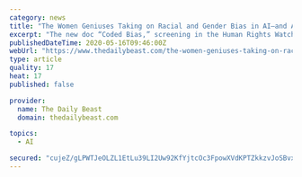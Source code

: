 ```yaml
---
category: news
title: "The Women Geniuses Taking on Racial and Gender Bias in AI—and Amazon"
excerpt: "The new doc “Coded Bias,” screening in the Human Rights Watch Film Festival, captures the women exposing how artificial intelligence software is mostly by and for white men."
publishedDateTime: 2020-05-16T09:46:00Z
webUrl: "https://www.thedailybeast.com/the-women-geniuses-taking-on-racial-and-gender-bias-in-artificial-intelligence-and-amazon"
type: article
quality: 17
heat: 17
published: false

provider:
  name: The Daily Beast
  domain: thedailybeast.com

topics:
  - AI

secured: "cujeZ/gLPWTJeOLZL1EtLu39LI2Uw92KfYjtcOc3FpowXVdKPTZkkzvJoSBvxKh6NIC0f7Ym43jJfOhRJHqcemOgH+nes4leCZXwVzg+X15615LUU5t148Y45qu2EIPaQavnKgOT+Pe+5MGGQmMI2f6UEypHX6zpix+h4HHrFTHp0r4wuzldfLyMiRV8SA0G7dRx+RCtdgggIF7kK+friSe03nMH2KqLwpbHf5ybw7Fv7LRbz9t5qoHUdSmEvZ7iobyHFnGiQrSCpezzhQgVgRrRs6XDBm8FeXzl/m7BWOEs52g/YgeN7y7CqBRiuYud+JxOA2OIOjaQyEwMsiZyPO5kePwKX3p97ik6guZPlmBkbp0cedPza7Ow2lQmipk7D27PlEBm7HmM/0nn6NpAkE26uIGsAmt1pwPDjbiiakqQXg/Klfs7wZc9fumswLQdlDgkd/YclhNCo36ulTw64101VN1XWCulnsm5qdjKtVQ=;eMq6vUpHNnfz92HULVq+9A=="
---
```


